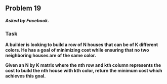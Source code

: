 ## Problem 19
***Asked by Facebook.***
### Task
**A builder is looking to build a row of N houses that can be of K different colors. He has a goal of minimizing cost while ensuring that no two neighboring houses are of the same color.**

**Given an N by K matrix where the nth row and kth column represents the cost to build the nth house with kth color, return the minimum cost which achieves this goal.**
